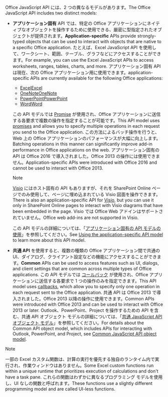 <span data-ttu-id="c739f-101">Office JavaScript API には、2 つの異なるモデルがあります。</span><span class="sxs-lookup"><span data-stu-id="c739f-101">The Office JavaScript API includes two distinct models:</span></span>

- <span data-ttu-id="c739f-102">**アプリケーション固有** API では、特定の Office アプリケーションにネイティブなオブジェクトを操作するために使用できる、厳密に型指定されたオブジェクトが提供されます。</span><span class="sxs-lookup"><span data-stu-id="c739f-102">**Application-specific** APIs provide strongly-typed objects that can be used to interact with objects that are native to a specific Office application.</span></span> <span data-ttu-id="c739f-103">たとえば、Excel JavaScript API を使用して、ワークシート、範囲、テーブル、グラフなどにアクセスすることができます。</span><span class="sxs-lookup"><span data-stu-id="c739f-103">For example, you can use the Excel JavaScript APIs to access worksheets, ranges, tables, charts, and more.</span></span> <span data-ttu-id="c739f-104">アプリケーション固有 API は現在、次の Office アプリケーション用に使用できます。</span><span class="sxs-lookup"><span data-stu-id="c739f-104">application-specific APIs are currently available for the following Office applications:</span></span>

    - [<span data-ttu-id="c739f-105">Excel</span><span class="sxs-lookup"><span data-stu-id="c739f-105">Excel</span></span>](../reference/overview/excel-add-ins-reference-overview.md)
    - [<span data-ttu-id="c739f-106">OneNote</span><span class="sxs-lookup"><span data-stu-id="c739f-106">OneNote</span></span>](../reference/overview/onenote-add-ins-javascript-reference.md)
    - [<span data-ttu-id="c739f-107">PowerPoint</span><span class="sxs-lookup"><span data-stu-id="c739f-107">PowerPoint</span></span>](../reference/overview/powerpoint-add-ins-reference-overview.md)
    - [<span data-ttu-id="c739f-108">Word</span><span class="sxs-lookup"><span data-stu-id="c739f-108">Word</span></span>](../reference/overview/word-add-ins-reference-overview.md)

    <span data-ttu-id="c739f-109">この API モデルでは [Promise](https://developer.mozilla.org/docs/Web/JavaScript/Reference/Global_Objects/Promise) が使用され、Office アプリケーションに送信する各要求で複数の操作を指定することが可能です。</span><span class="sxs-lookup"><span data-stu-id="c739f-109">This API model uses [promises](https://developer.mozilla.org/docs/Web/JavaScript/Reference/Global_Objects/Promise) and allows you to specify multiple operations in each request you send to the Office application.</span></span> <span data-ttu-id="c739f-110">この方法によるバッチ操作を行うと、Web 上の Office アプリケーションのパフォーマンスが大幅に向上します。</span><span class="sxs-lookup"><span data-stu-id="c739f-110">Batching operations in this manner can significantly improve add-in performance in Office applications on the web.</span></span> <span data-ttu-id="c739f-111">アプリケーション固有の API は Office 2016 で導入されました。Office 2013 の操作には使用できません。</span><span class="sxs-lookup"><span data-stu-id="c739f-111">Application-specific APIs were introduced with Office 2016 and cannot be used to interact with Office 2013.</span></span>

    > [!NOTE]
    > <span data-ttu-id="c739f-112">[Visio](../reference/overview/visio-javascript-reference-overview.md) にはホスト固有の API もありますが、それを SharePoint Online ページでのみ使用して、ページに埋め込まれている Visio 図面を操作できます。</span><span class="sxs-lookup"><span data-stu-id="c739f-112">There is also an application-specific API for [Visio](../reference/overview/visio-javascript-reference-overview.md), but you can use it only in SharePoint Online pages to interact with Visio diagrams that have been embedded in the page.</span></span> <span data-ttu-id="c739f-113">Visio では Office Web アドインはサポートされていません。</span><span class="sxs-lookup"><span data-stu-id="c739f-113">Office web add-ins are not supported in Visio.</span></span>

    <span data-ttu-id="c739f-114">この API モデルの詳細については、「[アプリケーション固有の API モデルの使用](../develop/application-specific-api-model.md)」を参照してください。</span><span class="sxs-lookup"><span data-stu-id="c739f-114">See [Using the application-specific API model](../develop/application-specific-api-model.md) to learn more about this API model.</span></span>

- <span data-ttu-id="c739f-115">**共通 API** を使用すると、複数の種類の Office アプリケーション間で共通の UI、ダイアログ、クライアント設定などの機能にアクセスすることができます。</span><span class="sxs-lookup"><span data-stu-id="c739f-115">**Common** APIs can be used to access features such as UI, dialogs, and client settings that are common across multiple types of Office applications.</span></span> <span data-ttu-id="c739f-116">この API モデルでは [コールバック](https://developer.mozilla.org/docs/Glossary/Callback_function) が使用され、Office アプリケーションに送信する各要求で 1 つの操作のみを指定できます。</span><span class="sxs-lookup"><span data-stu-id="c739f-116">This API model uses [callbacks](https://developer.mozilla.org/docs/Glossary/Callback_function), which allow you to specify only one operation in each request sent to the Office application.</span></span> <span data-ttu-id="c739f-117">共通 API は Office 2013 で導入されました。Office 2013 以降の操作に使用できます。</span><span class="sxs-lookup"><span data-stu-id="c739f-117">Common APIs were introduced with Office 2013 and can be used to interact with Office 2013 or later.</span></span> <span data-ttu-id="c739f-118">Outlook、PowerPoint、Project を操作するための API を含む、共通 API オブジェクト モデルの詳細については、「[共通 JavaScript API オブジェクト モデル](../develop/office-javascript-api-object-model.md)」を参照してください。</span><span class="sxs-lookup"><span data-stu-id="c739f-118">For details about the Common API object model, which includes APIs for interacting with Outlook, PowerPoint, and Project, see [Common JavaScript API object model](../develop/office-javascript-api-object-model.md).</span></span>

> [!NOTE]
> <span data-ttu-id="c739f-119">一部の Excel カスタム関数は、計算の実行を優先する独自のランタイム内で実行され、作業ウィンドウはありません。</span><span class="sxs-lookup"><span data-stu-id="c739f-119">Some Excel custom functions run within a unique runtime that prioritizes execution of calculations and don't have a task pane.</span></span> <span data-ttu-id="c739f-120">これらの関数はわずかに異なるプログラミング モデルを使用し、UI なしの関数と呼ばれます。</span><span class="sxs-lookup"><span data-stu-id="c739f-120">These functions use a slightly different programming model and are called UI-less functions.</span></span>
